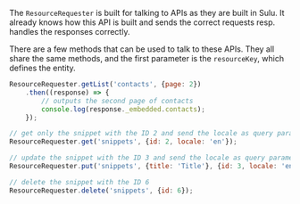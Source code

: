 The `ResourceRequester` is built for talking to APIs as they are built in Sulu. It already knows how this API is built
and sends the correct requests resp. handles the responses correctly.

There are a few methods that can be used to talk to these APIs. They all share the same methods, and the first
parameter is the `resourceKey`, which defines the entity.

```javascript static
ResourceRequester.getList('contacts', {page: 2})
    .then((response) => {
        // outputs the second page of contacts
        console.log(response._embedded.contacts);
    });

// get only the snippet with the ID 2 and send the locale as query parameter
ResourceRequester.get('snippets', {id: 2, locale: 'en'});

// update the snippet with the ID 3 and send the locale as query parameter
ResourceRequester.put('snippets', {title: 'Title'}, {id: 3, locale: 'en'});

// delete the snippet with the ID 6
ResourceRequester.delete('snippets', {id: 6});
```
